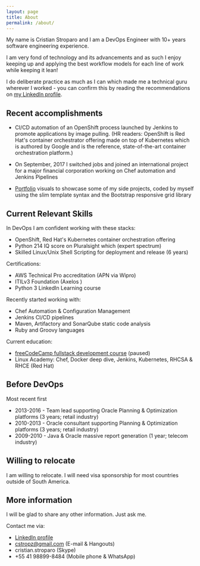 ```yaml
---
layout: page
title: About
permalink: /about/
---
```


My name is Cristian Stroparo and I am a DevOps Engineer with 10+ years software engineering experience.

I am very fond of technology and its advancements and as such I enjoy keeping up  and applying the best workflow models for each line of work while keeping it lean!

I do deliberate practice as much as I can which made me a technical guru wherever I worked - you can confirm this by reading the recommendations on [my LinkedIn profile](https://linkedin.com/in/stroparo).

## Recent accomplishments

* CI/CD automation of an OpenShift process launched by Jenkins to promote applications by image pulling. (HR readers: OpenShift is Red Hat's container orchestrator offering made on top of Kubernetes which is authored by Google and is the reference, state-of-the-art container orchestration platform.)

* On September, 2017 I switched jobs and joined an international project for a major financial corporation working on Chef automation and Jenkins Pipelines

* [Portfolio](https://codepen.io/stroparo/full/qmLOYj/) visuals to showcase some of my side projects, coded by myself using the slim template syntax and the Bootstrap responsive grid library

## Current Relevant Skills

In DevOps I am confident working with these stacks:

* OpenShift, Red Hat's Kubernetes container orchestration offering
* Python 214 IQ score on Pluralsight which (expert spectrum)
* Skilled Linux/Unix Shell Scripting for deployment and release (6 years)

Certifications:

* AWS Technical Pro accreditation (APN via Wipro)
* ITILv3 Foundation (Axelos )
* Python 3 LinkedIn Learning course

Recently started working with:

* Chef Automation & Configuration Management
* Jenkins CI/CD pipelines
* Maven, Artifactory and SonarQube static code analysis
* Ruby and Groovy languages

Current education:

* [freeCodeCamp fullstack development course](https://www.freecodecamp.org/stroparo) (paused)
* Linux Academy: Chef, Docker deep dive, Jenkins, Kubernetes, RHCSA & RHCE (Red Hat)

## Before DevOps

Most recent first

* 2013-2016 - Team lead supporting Oracle Planning & Optimization platforms (3 years; retail industry)
* 2010-2013 - Oracle consultant supporting Planning & Optimization platforms (3 years; retail industry)
* 2009-2010 - Java & Oracle massive report generation (1 year; telecom industry)

## Willing to relocate

I am willing to relocate. I will need visa sponsorship for most countries outside of South America.

## More information

I will be glad to share any other information. Just ask me.

Contact me via:

* [LinkedIn profile](https://linkedin.com/in/stroparo)
* cstropz@gmail.com (E-mail & Hangouts)
* cristian.stroparo (Skype)
* +55 41 98899-8484 (Mobile phone & WhatsApp)
